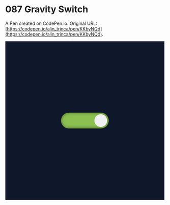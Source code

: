 # 087 Gravity Switch

A Pen created on CodePen.io. Original URL: [https://codepen.io/alin_trinca/pen/KKbyNQd](https://codepen.io/alin_trinca/pen/KKbyNQd).

![Gravity Switch Screenshot](gravity-switch.png)
